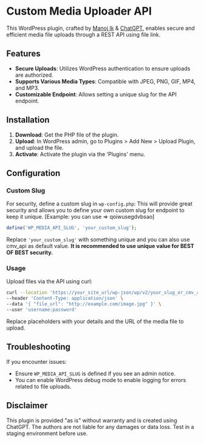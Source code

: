 # Custom Media Uploader API

This WordPress plugin, crafted by [Manoj lk](https://manojlk.work) & [ChatGPT](https://chat.openai.com), enables secure and efficient media file uploads through a REST API using file link. 

## Features

- **Secure Uploads**: Utilizes WordPress authentication to ensure uploads are authorized.
- **Supports Various Media Types**: Compatible with JPEG, PNG, GIF, MP4, and MP3.
- **Customizable Endpoint**: Allows setting a unique slug for the API endpoint.

## Installation

1. **Download**: Get the PHP file of the plugin.
2. **Upload**: In WordPress admin, go to Plugins > Add New > Upload Plugin, and upload the file.
3. **Activate**: Activate the plugin via the 'Plugins' menu.

## Configuration

### Custom Slug

For security, define a custom slug in `wp-config.php`: This will provide great security and allows you to define your own custom slug for endpoint to keep it unique. [Example: you can use => qoiwusegdvbsao]

```php
define('WP_MEDIA_API_SLUG', 'your_custom_slug');
```

Replace `'your_custom_slug'` with something unique and you can also use cmv_api as default value. **It is recommended to use unique value for BEST OF BEST security.**

### Usage

Upload files via the API using curl:

```bash
curl --location 'https://your_site_url/wp-json/wp/v2/your_slug_or_cmv_api' \
--header 'Content-Type: application/json' \
--data '{ "file_url": "http://example.com/image.jpg" }' \
--user 'username:password'
```

Replace placeholders with your details and the URL of the media file to upload.

## Troubleshooting

If you encounter issues:
- Ensure `WP_MEDIA_API_SLUG` is defined if you see an admin notice.
- You can enable WordPress debug mode to enable logging for errors related to file uploads.

## Disclaimer

This plugin is provided "as is" without warranty and is created using ChatGPT. The authors are not liable for any damages or data loss. Test in a staging environment before use.
